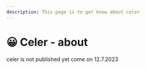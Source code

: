 ```yaml
---
description: This page is to get know about celer
---
```


# 😀 Celer - about

celer is not published yet come on 12.7.2023&#x20;
